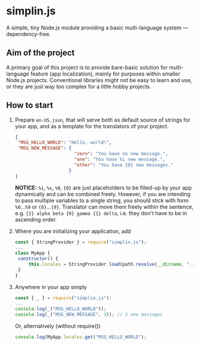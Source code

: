 # simplin.js
 A simple, tiny Node.js module providing a basic multi-language system — dependency-free.
 
## Aim of the project
A primary goal of this project is to provide bare-basic solution for multi-language feature (app localization), mainly for purposes within smaller Node.js projects.
Conventional libraries might not be easy to learn and use, or they are just way too complex for a little hobby projects.

## How to start
1. Prepare `en-US.json`, that will serve both as default source of strings for your app, and as a template for the translators of your project.
    ```json
    {
     "MSG_HELLO_WORLD": "Hello, world!",
     "MSG_NEW_MESSAGE": {
                          "zero": "You have no new message.",
                          "one": "You have %i new message.",
                          "other": "You have {0} new messages."
                        }
    }
    ```
    **NOTICE:** `%i`, `%s`, `%0`, `{0}` are just placeholders to be filled-up by your app dynamically and can be combined freely. However, if you are intending to pass multiple variables to a single string, you should stick with form `%0`…`%9` or `{0}`…`{9}`.
    Translator can move them freely within the sentence, e.g. `{2} alpha beta {0} gamma {1} delta`, i.e. they don't have to be in ascending order.
    
2. Where you are initializing your application, add
    ```js
    const { StringProvider } = require("simplin.js");
    ...
    class MyApp {
     constructor() {
         this.locales = StringProvider.load(path.resolve(__dirname, "../resources/locales"));
     }
    }
    ```
3. Anywhere in your app simply
    ```js
    const { _ } = require("simplin.js");
    ...
    console.log(_("MSG_HELLO_WORLD"));
    console.log(_("MSG_NEW_MESSAGE", 3)); // 3 new messages
    ```
    Or, alternatively (without require()) 
    ```js
    console.log(MyApp.locales.get("MSG_HELLO_WORLD");
    ```

